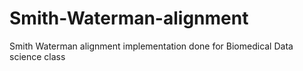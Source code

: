 # Smith-Waterman-alignment
Smith Waterman alignment implementation done for Biomedical Data science class
